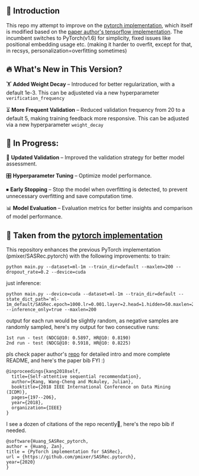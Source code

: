 ## 📌 Introduction
This repo my attempt to improve on the [pytorch implementation](https://github.com/pmixer/SASRec.pytorch), which itself is modified based on the [paper author's tensorflow implementation](https://github.com/kang205/SASRec). The incumbent switches to PyTorch(v1.6) for simplicity, fixed issues like positional embedding usage etc. (making it harder to overfit, except for that, in recsys, personalization=overfitting sometimes)

## 🔥 What's New in This Version?

🏋️ **Added Weight Decay** – Introduced for better regularization, with a default 1e-3. This can be adjusteted via a new hyperparameter ```verification_frequency```

⏳ **More Frequent Validation** – Reduced validation frequency from 20 to a default 5, making training feedback more responsive. This can be adjusted via a new hyperparameter ```weight_decay```

## 🚧 In Progress:
🔄 **Updated Validation** – Improved the validation strategy for better model assessment.

🎛 **Hyperparameter Tuning** – Optimize model performance.

⏹ **Early Stopping** – Stop the model when overfitting is detected, to prevent unnecessary overfitting and save computation time.

📊 **Model Evaluation** – Evaluation metrics for better insights and comparison of model performance.

## 📜 Taken from the [pytorch implementation](https://github.com/pmixer/SASRec.pytorch)
This repository enhances the previous PyTorch implementation (pmixer/SASRec.pytorch) with the following improvements:
to train:

```
python main.py --dataset=ml-1m --train_dir=default --maxlen=200 --dropout_rate=0.2 --device=cuda
```

just inference:

```
python main.py --device=cuda --dataset=ml-1m --train_dir=default --state_dict_path='ml-1m_default/SASRec.epoch=1000.lr=0.001.layer=2.head=1.hidden=50.maxlen=200.pth' --inference_only=true --maxlen=200

```

output for each run would be slightly random, as negative samples are randomly sampled, here's my output for two consecutive runs:

```
1st run - test (NDCG@10: 0.5897, HR@10: 0.8190)
2nd run - test (NDCG@10: 0.5918, HR@10: 0.8225)
```

pls check paper author's [repo](https://github.com/kang205/SASRec) for detailed intro and more complete README, and here's the paper bib FYI :)

```
@inproceedings{kang2018self,
  title={Self-attentive sequential recommendation},
  author={Kang, Wang-Cheng and McAuley, Julian},
  booktitle={2018 IEEE International Conference on Data Mining (ICDM)},
  pages={197--206},
  year={2018},
  organization={IEEE}
}
```

I see a dozen of citations of the repo recently🫰, here's the repo bib if needed.
```
@software{Huang_SASRec_pytorch,
author = {Huang, Zan},
title = {PyTorch implementation for SASRec},
url = {https://github.com/pmixer/SASRec.pytorch},
year={2020}
}
```
